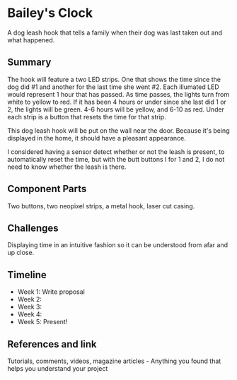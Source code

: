 # Bailey's Clock

A dog leash hook that tells a family when their dog was last taken out and what happened. 

## Summary

The hook will feature a two LED strips. One that shows the time since the dog did #1 and another for the last time she went #2. Each illumated LED would represent 1 hour that has passed. As time passes, the lights turn from white to yellow to red. If it has been 4 hours or under since she last did 1 or 2, the lights will be green. 4-6 hours will be yellow, and 6-10 as red. Under each strip is a button that resets the time for that strip. 

This dog leash hook will be put on the wall near the door. Because it's being displayed in the home, it should have a pleasant appearance. 

I considered having a sensor detect whether or not the leash is present, to automatically reset the time, but with the butt buttons I for 1 and 2, I do not need to know whether the leash is there.

## Component Parts

Two buttons, two neopixel strips, a metal hook, laser cut casing.

## Challenges

Displaying time in an intuitive fashion so it can be understood from afar and up close. 

## Timeline

- Week 1: Write proposal
- Week 2: 
- Week 3:
- Week 4:
- Week 5: Present!

## References and link

Tutorials, comments, videos, magazine articles - Anything you found that helps you understand your project 
